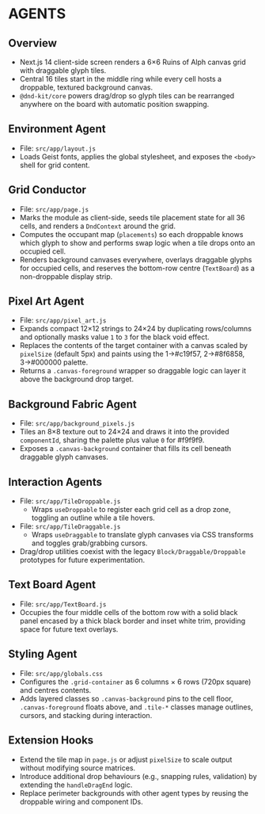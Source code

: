 # AGENTS

## Overview
- Next.js 14 client-side screen renders a 6×6 Ruins of Alph canvas grid with draggable glyph tiles.
- Central 16 tiles start in the middle ring while every cell hosts a droppable, textured background canvas.
- `@dnd-kit/core` powers drag/drop so glyph tiles can be rearranged anywhere on the board with automatic position swapping.

## Environment Agent
- File: `src/app/layout.js`
- Loads Geist fonts, applies the global stylesheet, and exposes the `<body>` shell for grid content.

## Grid Conductor
- File: `src/app/page.js`
- Marks the module as client-side, seeds tile placement state for all 36 cells, and renders a `DndContext` around the grid.
- Computes the occupant map (`placements`) so each droppable knows which glyph to show and performs swap logic when a tile drops onto an occupied cell.
- Renders background canvases everywhere, overlays draggable glyphs for occupied cells, and reserves the bottom-row centre (`TextBoard`) as a non-droppable display strip.

## Pixel Art Agent
- File: `src/app/pixel_art.js`
- Expands compact 12×12 strings to 24×24 by duplicating rows/columns and optionally masks value `1` to `3` for the black void effect.
- Replaces the contents of the target container with a canvas scaled by `pixelSize` (default 5px) and paints using the 1→#c19f57, 2→#8f6858, 3→#000000 palette.
- Returns a `.canvas-foreground` wrapper so draggable logic can layer it above the background drop target.

## Background Fabric Agent
- File: `src/app/background_pixels.js`
- Tiles an 8×8 texture out to 24×24 and draws it into the provided `componentId`, sharing the palette plus value `0` for #f9f9f9.
- Exposes a `.canvas-background` container that fills its cell beneath draggable glyph canvases.

## Interaction Agents
- File: `src/app/TileDroppable.js`
  - Wraps `useDroppable` to register each grid cell as a drop zone, toggling an outline while a tile hovers.
- File: `src/app/TileDraggable.js`
  - Wraps `useDraggable` to translate glyph canvases via CSS transforms and toggles grab/grabbing cursors.
- Drag/drop utilities coexist with the legacy `Block/Draggable/Droppable` prototypes for future experimentation.

## Text Board Agent
- File: `src/app/TextBoard.js`
- Occupies the four middle cells of the bottom row with a solid black panel encased by a thick black border and inset white trim, providing space for future text overlays.

## Styling Agent
- File: `src/app/globals.css`
- Configures the `.grid-container` as 6 columns × 6 rows (720px square) and centres contents.
- Adds layered classes so `.canvas-background` pins to the cell floor, `.canvas-foreground` floats above, and `.tile-*` classes manage outlines, cursors, and stacking during interaction.

## Extension Hooks
- Extend the tile map in `page.js` or adjust `pixelSize` to scale output without modifying source matrices.
- Introduce additional drop behaviours (e.g., snapping rules, validation) by extending the `handleDragEnd` logic.
- Replace perimeter backgrounds with other agent types by reusing the droppable wiring and component IDs.
